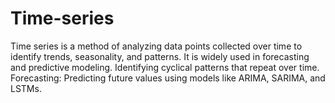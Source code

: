 # Time-series
Time series is a method of analyzing data points collected over time to identify trends, seasonality, and patterns. It is widely used in forecasting and predictive modeling. Identifying cyclical patterns that repeat over time. Forecasting: Predicting future values using models like ARIMA, SARIMA, and LSTMs.
